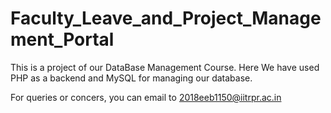 # Faculty_Leave_and_Project_Management_Portal
This is a project of our DataBase Management Course. Here We have used PHP as a backend and MySQL for managing our database.

For queries or concers, you can email to 2018eeb1150@iitrpr.ac.in

